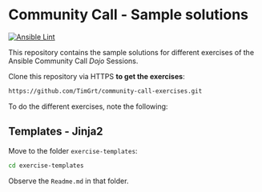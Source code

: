 # Community Call - Sample solutions

[![Ansible Lint](https://github.com/TimGrt/community-call-solutions/actions/workflows/ci.yml/badge.svg)](https://github.com/TimGrt/community-call-solutions/actions/workflows/ci.yml)

This repository contains the sample solutions for different exercises of the Ansible Community Call *Dojo* Sessions.

Clone this repository via HTTPS **to get the exercises**:

```bash
https://github.com/TimGrt/community-call-exercises.git
```

To do the different exercises, note the following:

## Templates - Jinja2

Move to the folder `exercise-templates`:

```bash
cd exercise-templates
```

Observe the `Readme.md` in that folder.
